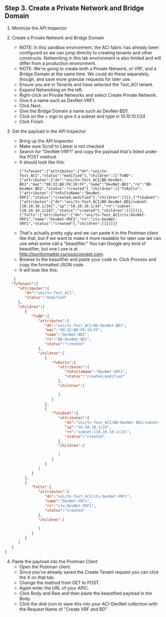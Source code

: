 ## Step 3. Create a Private Network and Bridge Domain

1. Minimize the API Inspector

2. Create a Private Network and Bridge Domain
    * NOTE: In this sandbox environment, the ACI fabric has already been configured so we can jump directly to creating tenants and other constructs. Networking in this lab environment is also limited and will differ from a production environment.
    * NOTE: We're going to create both a Private Network, or VRF, and a Bridge Domain at the same time. We could do these separately, though, and save more granular requests for later use.
    * Ensure you are in Tenants and have selected the Test_ACI tenant.
    * Expand Networking on the left.
    * Right-click on Private Networks and select Create Private Network.
    * Give it a name such as DevNet-VRF1.
    * Click Next.
    * Give the Bridge Domain a name such as DevNet-BD1.
    * Click on the + sign to give it a subnet and type in 10.10.10.1/24
    * Click Finish.

3. Get the payload in the API Inspector
    * Bring up the API Inspector
    * Make sure Scroll to Latest is not checked
    * Search for "DevNet-VRF1" and copy the payload that's listed under the POST method.
    * It should look like this: 
        ```
        {"fvTenant":{"attributes":{"dn":"uni/tn-Test_ACI","status":"modified"},"children":[{"fvBD":{"attributes":{"dn":"uni/tn-Test_ACI/BD-DevNet-BD1","mac":"00:22:BD:F8:19:FF","name":"DevNet-BD1","rn":"BD-DevNet-BD1","status":"created"},"children":[{"fvRsCtx":{"attributes":{"tnFvCtxName":"DevNet-VRF1","status":"created,modified"},"children":[]}},{"fvSubnet":{"attributes":{"dn":"uni/tn-Test_ACI/BD-DevNet-BD1/subnet-[10.10.10.1/24]","ip":"10.10.10.1/24","rn":"subnet-[10.10.10.1/24]","status":"created"},"children":[]}}]}},{"fvCtx":{"attributes":{"dn":"uni/tn-Test_ACI/ctx-DevNet-VRF1","name":"DevNet-VRF1","rn":"ctx-DevNet-VRF1","status":"created"},"children":[]}}]}}
        ```
    * That's actually pretty ugly and we can paste it in the Postman client like that, but if we want to make it more readable for later use we can use what some call a "beautifier." You can Google any kind of beautifier, but one I use is at http://jsonformatter.curiousconcept.com.
    * Browse to the beautifier and paste your code in. Click Process and copy the formatted JSON code.
    * It will look like this:
```json
    {  
   "fvTenant":{  
      "attributes":{  
         "dn":"uni/tn-Test_ACI",
         "status":"modified"
      },
      "children":[  
         {  
            "fvBD":{  
               "attributes":{  
                  "dn":"uni/tn-Test_ACI/BD-DevNet-BD1",
                  "mac":"00:22:BD:F8:19:FF",
                  "name":"DevNet-BD1",
                  "rn":"BD-DevNet-BD1",
                  "status":"created"
               },
               "children":[  
                  {  
                     "fvRsCtx":{  
                        "attributes":{  
                           "tnFvCtxName":"DevNet-VRF1",
                           "status":"created,modified"
                        },
                        "children":[  

                        ]
                     }
                  },
                  {  
                     "fvSubnet":{  
                        "attributes":{  
                           "dn":"uni/tn-Test_ACI/BD-DevNet-BD1/subnet-[10.10.10.1/24]",
                           "ip":"10.10.10.1/24",
                           "rn":"subnet-[10.10.10.1/24]",
                           "status":"created"
                        },
                        "children":[  

                        ]
                     }
                  }
               ]
            }
         },
         {  
            "fvCtx":{  
               "attributes":{  
                  "dn":"uni/tn-Test_ACI/ctx-DevNet-VRF1",
                  "name":"DevNet-VRF1",
                  "rn":"ctx-DevNet-VRF1",
                  "status":"created"
               },
               "children":[  

               ]
            }
         }
      ]
   }
}
```

4. Paste the payload into the Postman Client
    * Open the Postman client.
    * Since you've already saved the Create Tenant request you can click the X on that tab.
    * Change the method from GET to POST.
    * Again enter the URL of your APIC.
    * Click Body and Raw and then paste the beautified payload in the Body.
    * Click the disk icon to save this into your ACI-DevNet collection with the Request Name of "Create VRF and BD".
